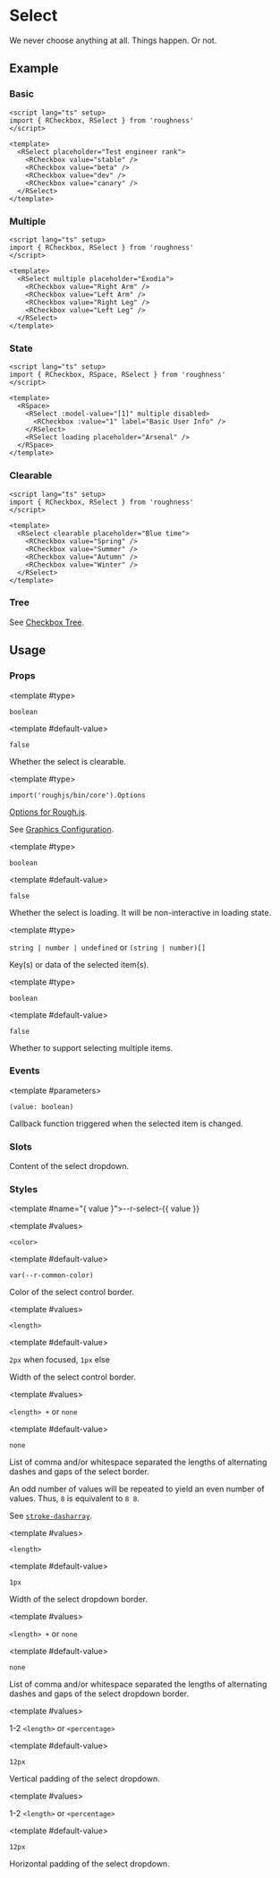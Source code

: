 <script lang="ts" setup>
import { RCheckbox, RDetails, RSelect, RSpace, RTable } from 'roughness'
</script>

# Select

We never choose anything at all. Things happen. Or not.

## Example

### Basic

<RDetails>
  <template #summary>Show Code</template>

```vue
<script lang="ts" setup>
import { RCheckbox, RSelect } from 'roughness'
</script>

<template>
  <RSelect placeholder="Test engineer rank">
    <RCheckbox value="stable" />
    <RCheckbox value="beta" />
    <RCheckbox value="dev" />
    <RCheckbox value="canary" />
  </RSelect>
</template>
```

</RDetails>

<RSelect placeholder="Test engineer rank">
  <RCheckbox value="stable" />
  <RCheckbox value="beta" />
  <RCheckbox value="dev" />
  <RCheckbox value="canary" />
</RSelect>

### Multiple

<RDetails>
  <template #summary>Show Code</template>

```vue
<script lang="ts" setup>
import { RCheckbox, RSelect } from 'roughness'
</script>

<template>
  <RSelect multiple placeholder="Exodia">
    <RCheckbox value="Right Arm" />
    <RCheckbox value="Left Arm" />
    <RCheckbox value="Right Leg" />
    <RCheckbox value="Left Leg" />
  </RSelect>
</template>
```

</RDetails>

<RSelect multiple placeholder="Exodia">
  <RCheckbox value="Right Arm" />
  <RCheckbox value="Left Arm" />
  <RCheckbox value="Right Leg" />
  <RCheckbox value="Left Leg" />
</RSelect>

### State

<RDetails>
  <template #summary>Show Code</template>

```vue
<script lang="ts" setup>
import { RCheckbox, RSpace, RSelect } from 'roughness'
</script>

<template>
  <RSpace>
    <RSelect :model-value="[1]" multiple disabled>
      <RCheckbox :value="1" label="Basic User Info" />
    </RSelect>
    <RSelect loading placeholder="Arsenal" />
  </RSpace>
</template>
```

</RDetails>

<RSpace>
  <RSelect :model-value="[1]" multiple disabled>
    <RCheckbox :value="1" label="Basic User Info" />
  </RSelect>
  <RSelect loading placeholder="Arsenal" />
</RSpace>

### Clearable

<RDetails>
  <template #summary>Show Code</template>

```vue
<script lang="ts" setup>
import { RCheckbox, RSelect } from 'roughness'
</script>

<template>
  <RSelect clearable placeholder="Blue time">
    <RCheckbox value="Spring" />
    <RCheckbox value="Summer" />
    <RCheckbox value="Autumn" />
    <RCheckbox value="Winter" />
  </RSelect>
</template>
```

</RDetails>

<RSelect clearable placeholder="Blue time">
  <RCheckbox value="Spring" />
  <RCheckbox value="Summer" />
  <RCheckbox value="Autumn" />
  <RCheckbox value="Winter" />
</RSelect>

### Tree

See [Checkbox Tree](/components/checkbox#tree).

## Usage

### Props

<RPropsTable>

  <RProp name="clearable">

  <template #type>

  `boolean`

  </template>

  <template #default-value>

  `false`

  </template>

  Whether the select is clearable.

  </RProp>

  <RProp name="graphics-options">

  <template #type>

  `import('roughjs/bin/core').Options`

  </template>

  [Options for Rough.js](https://github.com/rough-stuff/rough/wiki#options).

  See [Graphics Configuration](/components/graphics#component-prop).

  </RProp>

  <RProp name="loading">

  <template #type>

  `boolean`

  </template>

  <template #default-value>

  `false`

  </template>

  Whether the select is loading. It will be non-interactive in loading state.

  </RProp>

  <RProp name="model-value">

  <template #type>

  `string | number | undefined` or `(string | number)[]`

  </template>

  Key(s) or data of the selected item(s).

  </RProp>

  <RProp name="multiple">

  <template #type>

  `boolean`

  </template>

  <template #default-value>

  `false`

  </template>

  Whether to support selecting multiple items.

  </RProp>

</RPropsTable>

### Events

<REventsTable>

  <REvent name="update:model-value">

  <template #parameters>

  `(value: boolean)`

  </template>

  Callback function triggered when the selected item is changed.

  </REvent>

</REventsTable>

### Slots

<RSlotsTable>

  <RSlot name="default">
    Content of the select dropdown.
  </RSlot>

</RSlotsTable>

### Styles

<RStylesTable>

  <template #name="{ value }">--r-select-{{ value }}</template>

  <RStyle name="border-color">

  <template #values>

  `<color>`

  </template>

  <template #default-value>

  `var(--r-common-color)`

  </template>

  Color of the select control border.

  </RStyle>

  <RStyle name="border-width">

  <template #values>

  `<length>`

  </template>

  <template #default-value>

  `2px` when focused, `1px` else

  </template>

  Width of the select control border.

  </RStyle>

  <RStyle name="border-dash">

  <template #values>

  `<length> +` or `none`

  </template>

  <template #default-value>

  `none`

  </template>

  List of comma and/or whitespace separated the lengths of alternating dashes and gaps of the select border.

  An odd number of values will be repeated to yield an even number of values. Thus, `8` is equivalent to `8 8`.

  See [`stroke-dasharray`](https://developer.mozilla.org/en-US/docs/Web/SVG/Attribute/stroke-dasharray).

  </RStyle>

  <RStyle name="dropdown-border-width">

  <template #values>

  `<length>`

  </template>

  <template #default-value>

  `1px`

  </template>

  Width of the select dropdown border.

  </RStyle>

  <RStyle name="dropdown-border-dash">

  <template #values>

  `<length> +` or `none`

  </template>

  <template #default-value>

  `none`

  </template>

  List of comma and/or whitespace separated the lengths of alternating dashes and gaps of the select dropdown border.

  </RStyle>

  <RStyle name="dropdown-padding-block">

  <template #values>

  1-2 `<length>` or `<percentage>`

  </template>

  <template #default-value>

  `12px`

  </template>

  Vertical padding of the select dropdown.

  </RStyle>

  <RStyle name="dropdown-padding-inline">

  <template #values>

  1-2 `<length>` or `<percentage>`

  </template>

  <template #default-value>

  `12px`

  </template>

  Horizontal padding of the select dropdown.

  </RStyle>

</RStylesTable>
